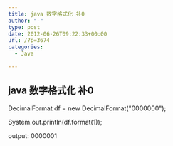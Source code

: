 ```yaml
---
title: java 数字格式化 补0
author: "-"
type: post
date: 2012-06-26T09:22:33+00:00
url: /?p=3674
categories:
  - Java

---
```

## java 数字格式化 补0
DecimalFormat df = new DecimalFormat("0000000");
  
System.out.println(df.format(1));

output: 0000001